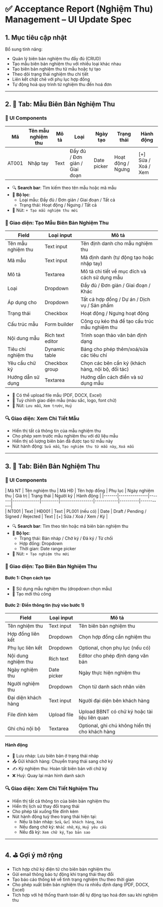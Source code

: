 # ✅ Acceptance Report (Nghiệm Thu) Management – UI Update Spec

## 1. Mục tiêu cập nhật

Bổ sung tính năng:
- Quản lý biên bản nghiệm thu đầy đủ (CRUD)
- Tạo mẫu biên bản nghiệm thu với nhiều loại khác nhau
- Tạo biên bản nghiệm thu từ mẫu hoặc tự tạo
- Theo dõi trạng thái nghiệm thu chi tiết
- Liên kết chặt chẽ với phụ lục hợp đồng
- Tự động hoá quy trình từ nghiệm thu đến hoá đơn

---

## 2. 📄 Tab: Mẫu Biên Bản Nghiệm Thu

### 🧩 UI Components

| Mã | Tên mẫu nghiệm thu | Mô tả | Loại | Ngày tạo | Trạng thái | Hành động |
|----|-------------------|-------|------|-----------|------------|-----------|  
| AT001 | Nhập tay | Text | Đầy đủ / Đơn giản / Giai đoạn | Date picker | Hoạt động / Ngưng | [+] Sửa / Xoá / Xem |

- 🔍 **Search bar**: Tìm kiếm theo tên mẫu hoặc mã mẫu
- 🧰 **Bộ lọc**:
  - Loại mẫu: Đầy đủ / Đơn giản / Giai đoạn / Tất cả
  - Trạng thái: Hoạt động / Ngưng / Tất cả
- 🔘 Nút: `+ Tạo mẫu nghiệm thu mới`

### 📝 Giao diện: Tạo Mẫu Biên Bản Nghiệm Thu

| Field | Loại input | Mô tả |
|-------|------------|-------|
| Tên mẫu nghiệm thu | Text input | Tên định danh cho mẫu nghiệm thu |
| Mã mẫu | Text input | Mã định danh (tự động tạo hoặc nhập tay) |
| Mô tả | Textarea | Mô tả chi tiết về mục đích và cách sử dụng mẫu |
| Loại | Dropdown | Đầy đủ / Đơn giản / Giai đoạn / Khác |
| Áp dụng cho | Dropdown | Tất cả hợp đồng / Dự án / Dịch vụ / Sản phẩm |
| Trạng thái | Checkbox | Hoạt động / Ngưng hoạt động |
| Cấu trúc mẫu | Form builder | Công cụ kéo thả để tạo cấu trúc mẫu nghiệm thu |
| Nội dung mẫu | Rich text editor | Trình soạn thảo văn bản định dạng |
| Tiêu chí nghiệm thu | Dynamic table | Bảng cho phép thêm/xoá/sửa các tiêu chí |
| Yêu cầu chữ ký | Checkbox group | Chọn các bên cần ký (khách hàng, nội bộ, đối tác) |
| Hướng dẫn sử dụng | Textarea | Hướng dẫn cách điền và sử dụng mẫu |

- 📎 Có thể upload file mẫu (PDF, DOCX, Excel)
- 🎨 Tuỳ chỉnh giao diện mẫu (màu sắc, logo, font chữ)
- 🔘 Nút: `Lưu mẫu`, `Xem trước`, `Huỷ`

### 🔍 Giao diện: Xem Chi Tiết Mẫu

- Hiển thị tất cả thông tin của mẫu nghiệm thu
- Cho phép xem trước mẫu nghiệm thu với dữ liệu mẫu
- Hiển thị số lượng biên bản đã được tạo từ mẫu này
- Nút hành động: `Sửa mẫu`, `Tạo nghiệm thu từ mẫu này`, `Xoá mẫu`

---

## 3. 📄 Tab: Biên Bản Nghiệm Thu

### 🧩 UI Components

| Mã NT | Tên nghiệm thu | Mã HĐ | Tên hợp đồng | Phụ lục | Ngày nghiệm thu | Giá trị | Trạng thái | Người ký | Hành động |
|-------|---------------|-------|--------------|---------|-----------------|------------|----------|-----------|  
| NT001 | Text | HĐ001 | Text | PL001 (nếu có) | Date | Draft / Pending / Signed / Rejected | Text | [+] Sửa / Xoá / Xem / Ký |

- 🔍 **Search bar**: Tìm theo tên hoặc mã biên bản nghiệm thu
- 🧰 **Bộ lọc**:
  - Trạng thái: Bản nháp / Chờ ký / Đã ký / Từ chối
  - Hợp đồng: Dropdown
  - Thời gian: Date range picker
- 🔘 Nút: `+ Tạo nghiệm thu mới`

### 📝 Giao diện: Tạo Biên Bản Nghiệm Thu

#### Bước 1: Chọn cách tạo
- 🔘 Sử dụng mẫu nghiệm thu (dropdown chọn mẫu)
- 🔘 Tạo mới thủ công

#### Bước 2: Điền thông tin (tuỳ vào bước 1)

| Field | Loại input | Mô tả |
|-------|------------|-------|
| Tên nghiệm thu | Text input | Tên biên bản nghiệm thu |
| Hợp đồng liên kết | Dropdown | Chọn hợp đồng cần nghiệm thu |
| Phụ lục liên kết | Dropdown | Optional, chọn phụ lục (nếu có) |
| Nội dung nghiệm thu | Rich text | Editor cho phép định dạng văn bản |
| Ngày nghiệm thu | Date picker | Ngày thực hiện nghiệm thu |
| Người nghiệm thu | Dropdown | Chọn từ danh sách nhân viên |
| Đại diện khách hàng | Text input | Người đại diện bên khách hàng |
| File đính kèm | Upload file | Upload BBNT có chữ ký hoặc tài liệu liên quan |
| Ghi chú nội bộ | Textarea | Optional, ghi chú không hiển thị cho khách hàng |

#### Hành động
- 💾 Lưu nháp: Lưu biên bản ở trạng thái nháp
- 📤 Gửi khách hàng: Chuyển trạng thái sang chờ ký
- ✍️ Ký nghiệm thu: Hoàn tất biên bản với chữ ký
- ❌ Huỷ: Quay lại màn hình danh sách

### 🔍 Giao diện: Xem Chi Tiết Nghiệm Thu

- Hiển thị tất cả thông tin của biên bản nghiệm thu
- Hiển thị lịch sử thay đổi trạng thái
- Cho phép tải xuống file đính kèm
- Nút hành động tuỳ theo trạng thái hiện tại:
  - Nếu là bản nháp: `Sửa`, `Gửi khách hàng`, `Xoá`
  - Nếu đang chờ ký: `Nhắc nhở`, `Ký`, `Huỷ yêu cầu`
  - Nếu đã ký: `Xem chữ ký`, `Tạo bản sao`

---

## 4. ⛳ Gợi ý mở rộng

- Tích hợp chữ ký điện tử cho biên bản nghiệm thu
- Gửi email thông báo tự động khi trạng thái thay đổi
- Tạo báo cáo thống kê về tình trạng nghiệm thu theo thời gian
- Cho phép xuất biên bản nghiệm thu ra nhiều định dạng (PDF, DOCX, Excel)
- Tích hợp với hệ thống thanh toán để tự động tạo hoá đơn sau khi nghiệm thu
